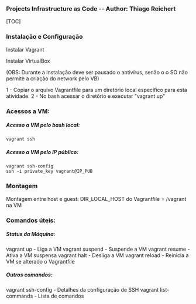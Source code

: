 ### Projects Infrastructure as Code -- Author: Thiago Reichert

[TOC]

### Instalação e Configuração

Instalar Vagrant

Instalar VirtualBox 

(OBS: Durante a instalação deve ser pausado o antivírus, senão o o SO não permite a criação do network pelo VB)



1 - Copiar o arquivo Vagrantfile para um diretório local específico para esta atividade.
2 - No bash acessar o diretório e executar "vagrant up"



### Acessos a VM:

##### Acesso a VM pelo bash local:

```
vagrant ssh
```

##### Acesso a VM pelo IP público:

```
vagrant ssh-config
ssh -i private_key vagrant@IP_PUB
```



### Montagem

Montagem entre host e guest: 
DIR_LOCAL_HOST do Vagrantfile = /vagrant na VM



### Comandos úteis:

##### Status da Máquina:

vagrant up - Liga a VM
vagrant suspend - Suspende a VM
vagrant resume - Ativa a VM suspensa
vagrant halt - Desliga a VM
vagrant reload - Reinicia a VM se alterado o Vagrantfile

##### Outros comandos:

vagrant ssh-config - Detalhes da configuração de SSH
vagrant list-commands - Lista de comandos